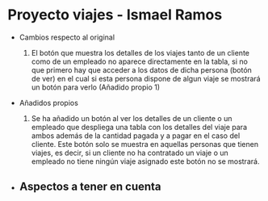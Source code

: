 
# Proyecto viajes - Ismael Ramos

+ Cambios respecto al original
    1. El botón que muestra los detalles de los viajes tanto de un cliente como de un empleado no aparece directamente en la tabla, si no que primero hay que acceder a los datos de dicha persona (botón de ver) en el cual si esta persona dispone de algun viaje se mostrará un botón para verlo (Añadido propio 1)

+ Añadidos propios
    1. Se ha añadido un botón al ver los detalles de un cliente o un empleado que despliega una tabla con los detalles del viaje para ambos además de la cantidad pagada y a pagar en el caso del cliente. Este botón solo se muestra en aquellas personas que tienen viajes, es decir, si un cliente no ha contratado un viaje o un empleado no tiene ningún viaje asignado este botón no se mostrará.

+ Aspectos a tener en cuenta
  -

